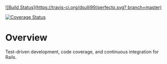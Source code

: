 [![Build Status](https://travis-ci.org/dsulli99/perfecto.svg?
    branch=master)](https://travis-ci.org/dsulli99/perfecto) 

[![Coverage Status](https://coveralls.io/repos/github/dsulli99/perfecto/badge.svg?branch=master)](https://coveralls.io/github/dsulli99/perfecto?branch=master)

# Overview

Test-driven development, code coverage, and continuous integration for Rails.

